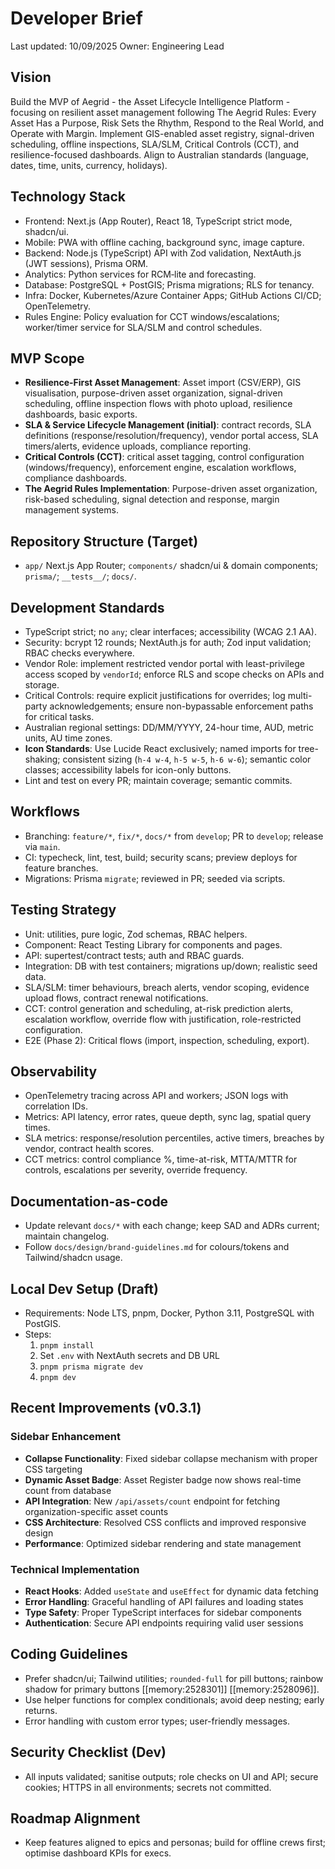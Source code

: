 # Developer Brief

Last updated: 10/09/2025
Owner: Engineering Lead

## Vision

Build the MVP of Aegrid - the Asset Lifecycle Intelligence Platform - focusing on resilient asset management following The Aegrid Rules: Every Asset Has a Purpose, Risk Sets the Rhythm, Respond to the Real World, and Operate with Margin. Implement GIS-enabled asset registry, signal-driven scheduling, offline inspections, SLA/SLM, Critical Controls (CCT), and resilience-focused dashboards. Align to Australian standards (language, dates, time, units, currency, holidays).

## Technology Stack

- Frontend: Next.js (App Router), React 18, TypeScript strict mode, shadcn/ui.
- Mobile: PWA with offline caching, background sync, image capture.
- Backend: Node.js (TypeScript) API with Zod validation, NextAuth.js (JWT sessions), Prisma ORM.
- Analytics: Python services for RCM‑lite and forecasting.
- Database: PostgreSQL + PostGIS; Prisma migrations; RLS for tenancy.
- Infra: Docker, Kubernetes/Azure Container Apps; GitHub Actions CI/CD; OpenTelemetry.
- Rules Engine: Policy evaluation for CCT windows/escalations; worker/timer service for SLA/SLM and control schedules.

## MVP Scope

- **Resilience-First Asset Management**: Asset import (CSV/ERP), GIS visualisation, purpose-driven asset organization, signal-driven scheduling, offline inspection flows with photo upload, resilience dashboards, basic exports.
- **SLA & Service Lifecycle Management (initial)**: contract records, SLA definitions (response/resolution/frequency), vendor portal access, SLA timers/alerts, evidence uploads, compliance reporting.
- **Critical Controls (CCT)**: critical asset tagging, control configuration (windows/frequency), enforcement engine, escalation workflows, compliance dashboards.
- **The Aegrid Rules Implementation**: Purpose-driven asset organization, risk-based scheduling, signal detection and response, margin management systems.

## Repository Structure (Target)

- `app/` Next.js App Router; `components/` shadcn/ui & domain components; `prisma/`; `__tests__/`; `docs/`.

## Development Standards

- TypeScript strict; no `any`; clear interfaces; accessibility (WCAG 2.1 AA).
- Security: bcrypt 12 rounds; NextAuth.js for auth; Zod input validation; RBAC checks everywhere.
- Vendor Role: implement restricted vendor portal with least-privilege access scoped by `vendorId`; enforce RLS and scope checks on APIs and storage.
- Critical Controls: require explicit justifications for overrides; log multi-party acknowledgements; ensure non-bypassable enforcement paths for critical tasks.
- Australian regional settings: DD/MM/YYYY, 24-hour time, AUD, metric units, AU time zones.
- **Icon Standards**: Use Lucide React exclusively; named imports for tree-shaking; consistent sizing (`h-4 w-4`, `h-5 w-5`, `h-6 w-6`); semantic color classes; accessibility labels for icon-only buttons.
- Lint and test on every PR; maintain coverage; semantic commits.

## Workflows

- Branching: `feature/*`, `fix/*`, `docs/*` from `develop`; PR to `develop`; release via `main`.
- CI: typecheck, lint, test, build; security scans; preview deploys for feature branches.
- Migrations: Prisma `migrate`; reviewed in PR; seeded via scripts.

## Testing Strategy

- Unit: utilities, pure logic, Zod schemas, RBAC helpers.
- Component: React Testing Library for components and pages.
- API: supertest/contract tests; auth and RBAC guards.
- Integration: DB with test containers; migrations up/down; realistic seed data.
- SLA/SLM: timer behaviours, breach alerts, vendor scoping, evidence upload flows, contract renewal notifications.
- CCT: control generation and scheduling, at-risk prediction alerts, escalation workflow, override flow with justification, role-restricted configuration.
- E2E (Phase 2): Critical flows (import, inspection, scheduling, export).

## Observability

- OpenTelemetry tracing across API and workers; JSON logs with correlation IDs.
- Metrics: API latency, error rates, queue depth, sync lag, spatial query times.
- SLA metrics: response/resolution percentiles, active timers, breaches by vendor, contract health scores.
- CCT metrics: control compliance %, time-at-risk, MTTA/MTTR for controls, escalations per severity, override frequency.

## Documentation-as-code

- Update relevant `docs/*` with each change; keep SAD and ADRs current; maintain changelog.
- Follow `docs/design/brand-guidelines.md` for colours/tokens and Tailwind/shadcn usage.

## Local Dev Setup (Draft)

- Requirements: Node LTS, pnpm, Docker, Python 3.11, PostgreSQL with PostGIS.
- Steps:
  1. `pnpm install`
  2. Set `.env` with NextAuth secrets and DB URL
  3. `pnpm prisma migrate dev`
  4. `pnpm dev`

## Recent Improvements (v0.3.1)

### Sidebar Enhancement

- **Collapse Functionality**: Fixed sidebar collapse mechanism with proper CSS targeting
- **Dynamic Asset Badge**: Asset Register badge now shows real-time count from database
- **API Integration**: New `/api/assets/count` endpoint for fetching organization-specific asset counts
- **CSS Architecture**: Resolved CSS conflicts and improved responsive design
- **Performance**: Optimized sidebar rendering and state management

### Technical Implementation

- **React Hooks**: Added `useState` and `useEffect` for dynamic data fetching
- **Error Handling**: Graceful handling of API failures and loading states
- **Type Safety**: Proper TypeScript interfaces for sidebar components
- **Authentication**: Secure API endpoints requiring valid user sessions

## Coding Guidelines

- Prefer shadcn/ui; Tailwind utilities; `rounded-full` for pill buttons; rainbow shadow for primary buttons [[memory:2528301]] [[memory:2528096]].
- Use helper functions for complex conditionals; avoid deep nesting; early returns.
- Error handling with custom error types; user-friendly messages.

## Security Checklist (Dev)

- All inputs validated; sanitise outputs; role checks on UI and API; secure cookies; HTTPS in all environments; secrets not committed.

## Roadmap Alignment

- Keep features aligned to epics and personas; build for offline crews first; optimise dashboard KPIs for execs.
